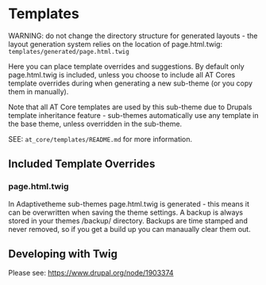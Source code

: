 # Templates

WARNING: do not change the directory structure for generated layouts - 
the layout generation system relies on the location of page.html.twig: 
`templates/generated/page.html.twig`

Here you can place template overrides and suggestions. By default only 
page.html.twig is included, unless you choose to include all AT Cores 
template overrides during when generating a new sub-theme (or you copy 
them in manually).

Note that all AT Core templates are used by this sub-theme due to 
Drupals template inheritance feature - sub-themes automatically use any 
template in the base theme, unless overridden in the sub-theme.

SEE: `at_core/templates/README.md` for more information.

## Included Template Overrides

### page.html.twig

In Adaptivetheme sub-themes page.html.twig is generated - this means 
it can be overwritten when saving the theme settings. A backup is always 
stored in your themes /backup/ directory. Backups are time stamped and 
never removed, so if you get a build up you can manaually clear them out.


## Developing with Twig

Please see: https://www.drupal.org/node/1903374
